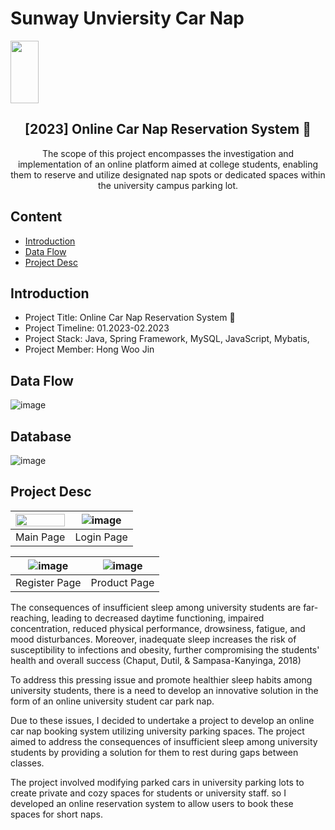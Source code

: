 
<h1>Sunway Unviersity Car Nap</h1>

<img src="https://github.com/woojinhong/universityCarNap/assets/61961800/2db54082-273f-446b-80d7-e5e57d277186" width="30%" height="100">

    
<div align="center">
<h2>[2023] Online Car Nap Reservation System 🚙</h2>
The scope of this project encompasses the investigation and implementation of an online platform aimed at college students, enabling them to reserve and utilize designated nap spots or dedicated spaces within the university campus parking lot. 
</div>

## Content
  - [Introduction](#Introduction) 
  - [Data Flow](#Data-Flow)
  - [Project Desc](#Project-Desc)


## Introduction
- Project Title: Online Car Nap Reservation System 🚗
- Project Timeline: 01.2023-02.2023
- Project Stack: Java, Spring Framework, MySQL, JavaScript, Mybatis,  
- Project Member: Hong Woo Jin



## Data Flow
![image](https://github.com/woojinhong/universityCarNap/assets/61961800/a0e8f2aa-25b9-4493-92bd-4266ed495453)

## Database
![image](https://github.com/woojinhong/universityCarNap/assets/61961800/8ffc86dc-2a09-40b4-b41b-58fa44dc5020)



## Project Desc
|<img src="https://github.com/woojinhong/universityCarNap/assets/61961800/cf7e75d6-5f1a-49b0-9c74-4a4aa883eef3" width="100%" height="100%">|![image](https://github.com/woojinhong/universityCarNap/assets/61961800/db3d0080-c630-45b3-ae46-4d40f11367ab)|
|:---:|:---:|
|Main Page|Login Page|

|![image](https://github.com/woojinhong/universityCarNap/assets/61961800/7afc693f-1924-47ea-8d4c-41a36d3690f9)|![image](https://github.com/woojinhong/universityCarNap/assets/61961800/9278d06f-014b-4655-a943-c24fd0e2f7ca)|
|:---:|:---:|
|Register Page|Product Page|

The consequences of insufficient sleep among university students are far-reaching, leading to decreased daytime functioning, impaired concentration, reduced physical performance, drowsiness, fatigue, and mood disturbances. Moreover, inadequate sleep increases the risk of susceptibility to infections and obesity, further compromising the students' health and overall success (Chaput, Dutil, & Sampasa-Kanyinga, 2018) 

To address this pressing issue and promote healthier sleep habits among university students, there is a need to develop an innovative solution in the form of an online university student car park nap.

Due to these issues, I decided to undertake a project to develop an online car nap booking system utilizing university parking spaces. The project aimed to address the consequences of insufficient sleep among university students by providing a solution for them to rest during gaps between classes.

The project involved modifying parked cars in university parking lots to create private and cozy spaces for students or university staff. so I developed an online reservation system to allow users to book these spaces for short naps.



